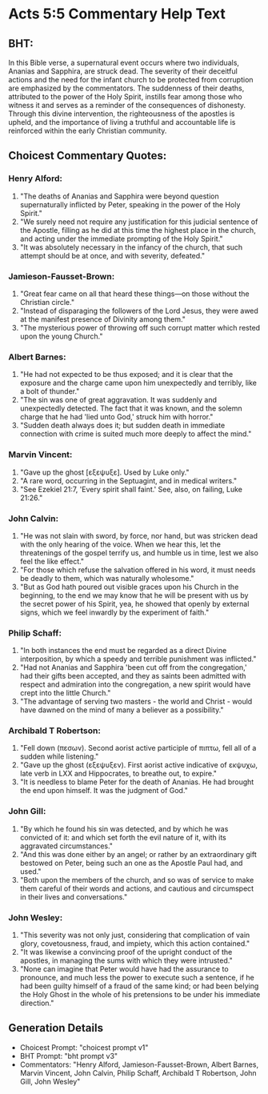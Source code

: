 # Acts 5:5 Commentary Help Text

## BHT:
In this Bible verse, a supernatural event occurs where two individuals, Ananias and Sapphira, are struck dead. The severity of their deceitful actions and the need for the infant church to be protected from corruption are emphasized by the commentators. The suddenness of their deaths, attributed to the power of the Holy Spirit, instills fear among those who witness it and serves as a reminder of the consequences of dishonesty. Through this divine intervention, the righteousness of the apostles is upheld, and the importance of living a truthful and accountable life is reinforced within the early Christian community.

## Choicest Commentary Quotes:
### Henry Alford:
1. "The deaths of Ananias and Sapphira were beyond question supernaturally inflicted by Peter, speaking in the power of the Holy Spirit."
2. "We surely need not require any justification for this judicial sentence of the Apostle, filling as he did at this time the highest place in the church, and acting under the immediate prompting of the Holy Spirit."
3. "It was absolutely necessary in the infancy of the church, that such attempt should be at once, and with severity, defeated."

### Jamieson-Fausset-Brown:
1. "Great fear came on all that heard these things—on those without the Christian circle." 
2. "Instead of disparaging the followers of the Lord Jesus, they were awed at the manifest presence of Divinity among them." 
3. "The mysterious power of throwing off such corrupt matter which rested upon the young Church."

### Albert Barnes:
1. "He had not expected to be thus exposed; and it is clear that the exposure and the charge came upon him unexpectedly and terribly, like a bolt of thunder."
2. "The sin was one of great aggravation. It was suddenly and unexpectedly detected. The fact that it was known, and the solemn charge that he had 'lied unto God,' struck him with horror."
3. "Sudden death always does it; but sudden death in immediate connection with crime is suited much more deeply to affect the mind."

### Marvin Vincent:
1. "Gave up the ghost [εξεψυξε]. Used by Luke only." 
2. "A rare word, occurring in the Septuagint, and in medical writers." 
3. "See Ezekiel 21:7, 'Every spirit shall faint.' See, also, on failing, Luke 21:26."

### John Calvin:
1. "He was not slain with sword, by force, nor hand, but was stricken dead with the only hearing of the voice. When we hear this, let the threatenings of the gospel terrify us, and humble us in time, lest we also feel the like effect."
2. "For those which refuse the salvation offered in his word, it must needs be deadly to them, which was naturally wholesome."
3. "But as God hath poured out visible graces upon his Church in the beginning, to the end we may know that he will be present with us by the secret power of his Spirit, yea, he showed that openly by external signs, which we feel inwardly by the experiment of faith."

### Philip Schaff:
1. "In both instances the end must be regarded as a direct Divine interposition, by which a speedy and terrible punishment was inflicted."
2. "Had not Ananias and Sapphira 'been cut off from the congregation,' had their gifts been accepted, and they as saints been admitted with respect and admiration into the congregation, a new spirit would have crept into the little Church."
3. "The advantage of serving two masters - the world and Christ - would have dawned on the mind of many a believer as a possibility."

### Archibald T Robertson:
1. "Fell down (πεσων). Second aorist active participle of πιπτω, fell all of a sudden while listening." 
2. "Gave up the ghost (εξεψυξεν). First aorist active indicative of εκψυχω, late verb in LXX and Hippocrates, to breathe out, to expire." 
3. "It is needless to blame Peter for the death of Ananias. He had brought the end upon himself. It was the judgment of God."

### John Gill:
1. "By which he found his sin was detected, and by which he was convicted of it: and which set forth the evil nature of it, with its aggravated circumstances." 
2. "And this was done either by an angel; or rather by an extraordinary gift bestowed on Peter, being such an one as the Apostle Paul had, and used." 
3. "Both upon the members of the church, and so was of service to make them careful of their words and actions, and cautious and circumspect in their lives and conversations."

### John Wesley:
1. "This severity was not only just, considering that complication of vain glory, covetousness, fraud, and impiety, which this action contained."
2. "It was likewise a convincing proof of the upright conduct of the apostles, in managing the sums with which they were intrusted."
3. "None can imagine that Peter would have had the assurance to pronounce, and much less the power to execute such a sentence, if he had been guilty himself of a fraud of the same kind; or had been belying the Holy Ghost in the whole of his pretensions to be under his immediate direction."


## Generation Details
- Choicest Prompt: "choicest prompt v1"
- BHT Prompt: "bht prompt v3"
- Commentators: "Henry Alford, Jamieson-Fausset-Brown, Albert Barnes, Marvin Vincent, John Calvin, Philip Schaff, Archibald T Robertson, John Gill, John Wesley"
